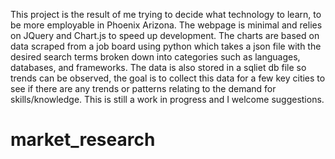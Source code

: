 This project is the result of me trying to decide what technology to learn, to be more employable in Phoenix Arizona. The webpage is minimal and relies on JQuery and Chart.js to speed up development. The charts are based on data scraped from a job board using python which takes a json file with the desired search terms broken down into categories such as languages, databases, and frameworks. The data is also stored in a sqliet db file so trends can be observed, the goal is to collect this data for a few key cities to see if there are any trends or patterns relating to the demand for skills/knowledge.  This is still a work in progress and I welcome suggestions.  
# market_research
